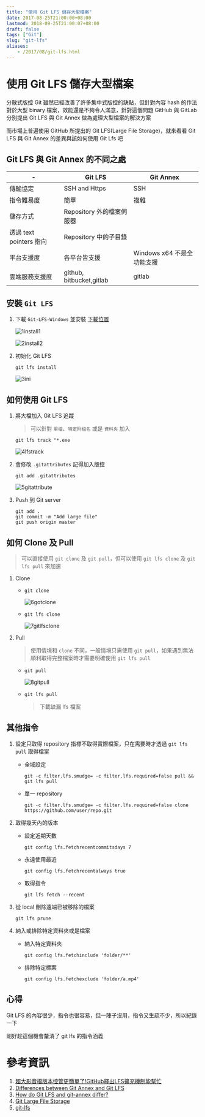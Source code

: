 ```yaml
---
title: "使用 Git LFS 儲存大型檔案"
date: 2017-08-25T21:00:00+08:00
lastmod: 2018-09-25T21:00:07+08:00
draft: false
tags: ["Git"]
slug: "git-lfs"
aliases:
    - /2017/08/git-lfs.html
---
```

# 使用 Git LFS 儲存大型檔案
分散式版控 Git 雖然已經改善了許多集中式版控的缺點，但針對內容 hash 的作法對於大型 binary 檔案，效能還是不夠令人滿意，針對這個問題 GitHub 與 GitLab 分別提出 Git LFS 與 Git Annex 做為處理大型檔案的解決方案

而市場上普遍使用 GitHub 所提出的 Git LFS(Large File Storage)，就來看看 Git LFS 與 Git Annex 的差異與該如何使用 Git Lfs 吧

## Git LFS 與 Git Annex 的不同之處


|-|Git LFS|Git Annex|
|--- |--- |--- |
|傳輸協定|SSH and Https|SSH|
|指令難易度|簡單|複雜|
|儲存方式|Repository 外的檔案伺服器  
透過 text pointers 指向|Repository 中的子目錄|
|平台支援度|各平台皆支援|Windows x64 不是全功能支援|
|雲端服務支援度|github, bitbucket,gitlab|gitlab|


## 安裝 `Git LFS`

1.  下載 `Git-LFS-Windows` 並安裝 [下載位置](https://github.com/git-lfs/git-lfs/releases/download/v2.2.1/git-lfs-windows-2.2.1.exe)

    ![1install1](https://user-images.githubusercontent.com/3851540/29709376-ae9202d6-89be-11e7-83d7-440a80b0b8a6.png)

    ![2install2](https://user-images.githubusercontent.com/3851540/29709377-ae936d7e-89be-11e7-8532-adaa54fea145.png)

2.  初始化 Git LFS

    ```
    git lfs install
    ```

    ![3ini](https://user-images.githubusercontent.com/3851540/29709379-ae940e78-89be-11e7-8b59-ad7d39a1b85e.png)

## 如何使用 Git LFS

1.  將大檔加入 Git LFS 追蹤

    > 可以針對 `單檔`、`特定附檔名` 或是 `資料夾` 加入

    ```
    git lfs track "*.exe
    ```

    ![4lfstrack](https://user-images.githubusercontent.com/3851540/29709378-ae93ccf6-89be-11e7-98be-762268c3c7fe.png)

2.  會修改 `.gitattributes` 記得加入版控

    ```
    git add .gitattributes
    ```

    ![5gitattribute](https://user-images.githubusercontent.com/3851540/29709381-aeb4ccd0-89be-11e7-8427-87b08e24c8a2.png)

3.  Push 到 Git server

    ```
    git add .
    git commit -m "Add large file"
    git push origin master
    ```

## 如何 Clone 及 Pull

> 可以直接使用 `git clone` 及 `git pull`，但可以使用 `git lfs clone` 及 `git lfs pull` 來加速

1.  Clone

    *   `git clone`

        ![6gotclone](https://user-images.githubusercontent.com/3851540/29709382-aeb7375e-89be-11e7-8665-5a69bfd7b900.png)

    *   `git lfs clone`

        ![7gitlfsclone](https://user-images.githubusercontent.com/3851540/29709383-aeb87812-89be-11e7-8b02-58253b55fbce.png)

2.  Pull

    > 使用情境和 `clone` 不同，一般情境只需使用 `git pull`，如果遇到無法順利取得完整檔案時才需要明確使用 `git lfs pull`

    *   `git pull`

        ![8gitpull](https://user-images.githubusercontent.com/3851540/29709384-aebdac9c-89be-11e7-8baa-9b3bfe214502.png)

    *   `git lfs pull`

        > 下載缺漏 lfs 檔案

## 其他指令

1.  設定只取得 repository 指標不取得實際檔案，只在需要時才透過 `git lfs pull` 取得檔案


    *   全域設定

        ```
        git -c filter.lfs.smudge= -c filter.lfs.required=false pull && git lfs pull
        ```

    *   單一 repository

        ```
        git -c filter.lfs.smudge= -c filter.lfs.required=false clone https://github.com/user/repo.git
        ```

2.  取得幾天內的版本
    *   設定近期天數

        ```
        git config lfs.fetchrecentcommitsdays 7
        ```

    *   永遠使用最近

        ```
        git config lfs.fetchrecentalways true
        ```

    *   取得指令

        ```
        git lfs fetch --recent
        ```

3.  從 local 刪除遠端已被移除的檔案

    ```
    git lfs prune
    ```

4.  納入或排除特定資料夾或是檔案

    *   納入特定資料夾

        ```
        git config lfs.fetchinclude 'folder/**'
        ```

    *   排除特定標案

        ```
        git config lfs.fetchexclude 'folder/a.mp4'
        ```

## 心得

Git LFS 的內容很少，指令也很容易，但一陣子沒用，指令又生疏不少，所以紀錄一下

剛好趁這個機會釐清了 git lfs 的指令涵義

# 參考資訊

1.  [超大影音檔版本控管更簡單了!GitHub釋出LFS擴充機制能幫忙](http://www.ithome.com.tw/news/95281)
2.  [Differences between Git Annex and Git LFS](https://docs.gitlab.com/ee/workflow/lfs/migrate_from_git_annex_to_git_lfs.html)
3.  [How do Git LFS and git-annex differ?](https://stackoverflow.com/questions/39337586/how-do-git-lfs-and-git-annex-differ)
4.  [Git Large File Storage](https://git-lfs.github.com/)
5.  [git-lfs](https://www.atlassian.com/git/tutorials/git-lfs)
